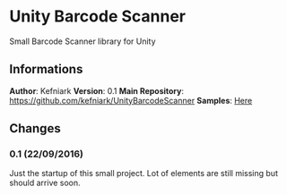 # Unity Barcode Scanner
Small Barcode Scanner library for Unity
 
## Informations
**Author**: Kefniark
**Version**: 0.1
**Main Repository**: https://github.com/kefniark/UnityBarcodeScanner
**Samples**: [Here](https://github.com/kefniark/UnityBarcodeScanner/tree/master/Assets/Samples)

## Changes

### 0.1 (22/09/2016)
Just the startup of this small project.
Lot of elements are still missing but should arrive soon.
